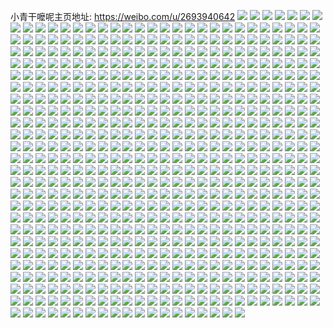 小青干嚒呢主页地址: https://weibo.com/u/2693940642 
![](https://wx4.sinaimg.cn/mw2000/a09245a2ly1h8woe9iiiyj20ty19e7kl.jpg) 
![](https://wx4.sinaimg.cn/mw2000/a09245a2ly1h8woe9tq9dj20s716q128.jpg) 
![](https://wx4.sinaimg.cn/mw2000/a09245a2ly1h8woeaf78gj20u019gk77.jpg) 
![](https://wx4.sinaimg.cn/mw2000/a09245a2ly1h8woeb2qx0j20u019gndu.jpg) 
![](https://wx4.sinaimg.cn/mw2000/a09245a2ly1h8woedvhk6j22c0340e83.jpg) 
![](https://wx4.sinaimg.cn/mw2000/a09245a2ly1h8woefwzulj20tx18vap3.jpg) 
![](https://wx4.sinaimg.cn/mw2000/a09245a2ly1h8woegs85bj20sp171ani.jpg) 
![](https://wx4.sinaimg.cn/mw2000/a09245a2ly1h8woehgdw3j20u019gapc.jpg) 
![](https://wx4.sinaimg.cn/mw2000/a09245a2ly1h8woe8rlfrj20tr18nnag.jpg) 
![](https://wx4.sinaimg.cn/mw2000/a09245a2ly1h8vl5i66rfj21rx2nw1kx.jpg) 
![](https://wx4.sinaimg.cn/mw2000/a09245a2ly1h8vl5vvdbkj21rx2nv1kx.jpg) 
![](https://wx4.sinaimg.cn/mw2000/a09245a2ly1h8vl5lmsfmj21rx2nv4qp.jpg) 
![](https://wx4.sinaimg.cn/mw2000/a09245a2ly1h8vl5mg9t5j21rx2nv4qp.jpg) 
![](https://wx4.sinaimg.cn/mw2000/a09245a2ly1h8vl5h8nwhj235s1rxu0x.jpg) 
![](https://wx4.sinaimg.cn/mw2000/a09245a2ly1h8vl5nce41j21rx2nx7wh.jpg) 
![](https://wx4.sinaimg.cn/mw2000/a09245a2ly1h8qzu3dt34j21sc2dsnpd.jpg) 
![](https://wx4.sinaimg.cn/mw2000/a09245a2ly1h8qzu4ai8sj21sc2dsqv5.jpg) 
![](https://wx4.sinaimg.cn/mw2000/a09245a2ly1h8qzu721nej21sc2dsqv6.jpg) 
![](https://wx4.sinaimg.cn/mw2000/a09245a2ly1h8qzu229l7j22c03401kz.jpg) 
![](https://wx4.sinaimg.cn/mw2000/a09245a2ly1h8k2vx5041j21o0280kjl.jpg) 
![](https://wx4.sinaimg.cn/mw2000/a09245a2ly1h8glwu3j96j21sc2dsx6p.jpg) 
![](https://wx4.sinaimg.cn/mw2000/a09245a2ly1h8glx2wwscj21sc2ds1kz.jpg) 
![](https://wx4.sinaimg.cn/mw2000/a09245a2ly1h8glwwmu2xj21sc2dsx6p.jpg) 
![](https://wx4.sinaimg.cn/mw2000/a09245a2ly1h8glwydkp2j21xt2wqu0y.jpg) 
![](https://wx4.sinaimg.cn/mw2000/a09245a2ly1h8glx47jfvj22c0340u0y.jpg) 
![](https://wx4.sinaimg.cn/mw2000/a09245a2ly1h8glxdpab3j22c0340e84.jpg) 
![](https://wx4.sinaimg.cn/mw2000/a09245a2ly1h8glxeyoobj22c0340npe.jpg) 
![](https://wx4.sinaimg.cn/mw2000/a09245a2ly1h8arikphaqj22c033zhdu.jpg) 
![](https://wx4.sinaimg.cn/mw2000/a09245a2ly1h809hr3u8nj21400u07bx.jpg) 
![](https://wx4.sinaimg.cn/mw2000/a09245a2ly1h7xjinuxe2j21er0sjx3u.jpg) 
![](https://wx4.sinaimg.cn/mw2000/a09245a2ly1h7vs9sv11sj21sc2dsu0x.jpg) 
![](https://wx4.sinaimg.cn/mw2000/a09245a2ly1h7vs9ttif6j21sc2dse81.jpg) 
![](https://wx4.sinaimg.cn/mw2000/a09245a2ly1h7vs9ugqofj21sc2dse81.jpg) 
![](https://wx4.sinaimg.cn/mw2000/a09245a2ly1h7vs9vecd6j21sc2dse81.jpg) 
![](https://wx4.sinaimg.cn/mw2000/a09245a2ly1h7vsa06vu9j21rz35sx6p.jpg) 
![](https://wx4.sinaimg.cn/mw2000/a09245a2ly1h7vs9rsk8lj219w29oe4p.jpg) 
![](https://wx4.sinaimg.cn/mw2000/a09245a2ly1h7pvaasfyqj20u01407av.jpg) 
![](https://wx4.sinaimg.cn/mw2000/a09245a2ly1h7pvac60erj20u0140tfl.jpg) 
![](https://wx4.sinaimg.cn/mw2000/a09245a2ly1h7pvabkoc1j20u0140ak7.jpg) 
![](https://wx4.sinaimg.cn/mw2000/a09245a2ly1h7pvagl18sj20u013zk3r.jpg) 
![](https://wx4.sinaimg.cn/mw2000/a09245a2ly1h7pvafzyckj20u0140gue.jpg) 
![](https://wx4.sinaimg.cn/mw2000/a09245a2ly1h7pvaf6aybj20u013zwvl.jpg) 
![](https://wx4.sinaimg.cn/mw2000/a09245a2ly1h7pvadp7zgj20u01407fb.jpg) 
![](https://wx4.sinaimg.cn/mw2000/a09245a2ly1h7pvaa7p4wj21hd0u044e.jpg) 
![](https://wx4.sinaimg.cn/mw2000/a09245a2ly1h6y8o35bovj21980u0aiq.jpg) 
![](https://wx4.sinaimg.cn/mw2000/a09245a2ly1h6y8o3ne9vj21980u0th3.jpg) 
![](https://wx4.sinaimg.cn/mw2000/a09245a2ly1h6y8o2sfp0j21980u0ace.jpg) 
![](https://wx4.sinaimg.cn/mw2000/a09245a2ly1h6x3i00wylj20tn1ha75s.jpg) 
![](https://wx4.sinaimg.cn/mw2000/a09245a2ly1h6x3i0yd4bj20u01hcady.jpg) 
![](https://wx4.sinaimg.cn/mw2000/a09245a2ly1h6x3hz2e34j20mz14vtdf.jpg) 
![](https://wx4.sinaimg.cn/mw2000/a09245a2ly1h6x3i2vndij20u0140dnr.jpg) 
![](https://wx4.sinaimg.cn/mw2000/a09245a2ly1h6x3i5z28nj20u0140qd8.jpg) 
![](https://wx4.sinaimg.cn/mw2000/a09245a2ly1h6x3mww2inj20u01hc43a.jpg) 
![](https://wx4.sinaimg.cn/mw2000/a09245a2ly1h6x3i6lr3oj21hc0u0myo.jpg) 
![](https://wx4.sinaimg.cn/mw2000/a09245a2ly1h6vz7ib01xj20u0140q9b.jpg) 
![](https://wx4.sinaimg.cn/mw2000/a09245a2ly1h6vz7hhbb2j20u0140tdj.jpg) 
![](https://wx4.sinaimg.cn/mw2000/a09245a2ly1h6vz5nkvpdj20u0144k2e.jpg) 
![](https://wx4.sinaimg.cn/mw2000/a09245a2ly1h6vz5nwha5j20u0140tig.jpg) 
![](https://wx4.sinaimg.cn/mw2000/a09245a2ly1h6sfxm10bsj20u01hcafz.jpg) 
![](https://wx4.sinaimg.cn/mw2000/a09245a2ly1h6sfxmwuufj20u01hc4dc.jpg) 
![](https://wx4.sinaimg.cn/mw2000/a09245a2ly1h6q759c9bij20u0190790.jpg) 
![](https://wx4.sinaimg.cn/mw2000/a09245a2ly1h6q759sn6ej20u0190qaj.jpg) 
![](https://wx4.sinaimg.cn/mw2000/a09245a2ly1h6q758md90j20u014cq6v.jpg) 
![](https://wx4.sinaimg.cn/mw2000/a09245a2ly1h6q758bectj20u014sq9m.jpg) 
![](https://wx4.sinaimg.cn/mw2000/a09245a2ly1h6nqwybvggj20u0140dmo.jpg) 
![](https://wx4.sinaimg.cn/mw2000/a09245a2ly1h6nqx063yuj20u0140dle.jpg) 
![](https://wx4.sinaimg.cn/mw2000/a09245a2ly1h6nqwxnol3j20u0140jv3.jpg) 
![](https://wx4.sinaimg.cn/mw2000/a09245a2ly1h6nqx1e1vtj20u0140gnc.jpg) 
![](https://wx4.sinaimg.cn/mw2000/a09245a2ly1h6l4e0i51lj20u01hcdov.jpg) 
![](https://wx4.sinaimg.cn/mw2000/a09245a2ly1h6l4e04248j20k00zk78l.jpg) 
![](https://wx4.sinaimg.cn/mw2000/a09245a2ly1h6l4e0vxjuj21400u0wif.jpg) 
![](https://wx4.sinaimg.cn/mw2000/a09245a2ly1h6l4e18tt2j20u0140dha.jpg) 
![](https://wx4.sinaimg.cn/mw2000/a09245a2ly1h6j9wxw3ktj20u01hcq4c.jpg) 
![](https://wx4.sinaimg.cn/mw2000/a09245a2ly1h6j9wyk597j20u01hcgma.jpg) 
![](https://wx4.sinaimg.cn/mw2000/a09245a2ly1h6j9wz9yvxj21hc0u04fs.jpg) 
![](https://wx4.sinaimg.cn/mw2000/a09245a2ly1h6j9wx3657j20u01hch1d.jpg) 
![](https://wx4.sinaimg.cn/mw2000/a09245a2ly1h646bycrc1j20o00n0gnu.jpg) 
![](https://wx4.sinaimg.cn/mw2000/a09245a2ly1h645uhhkq9j22c033z1l0.jpg) 
![](https://wx4.sinaimg.cn/mw2000/a09245a2ly1h645ujbq7cj22bi33yu0z.jpg) 
![](https://wx4.sinaimg.cn/mw2000/a09245a2ly1h645uklhejj21r0340npe.jpg) 
![](https://wx4.sinaimg.cn/mw2000/a09245a2ly1h645ul9g96j22cl1tehdt.jpg) 
![](https://wx4.sinaimg.cn/mw2000/a09245a2ly1h5mwv1nv2hj20u01hax11.jpg) 
![](https://wx4.sinaimg.cn/mw2000/a09245a2ly1h5mwv2yg8qj20u01hcare.jpg) 
![](https://wx4.sinaimg.cn/mw2000/a09245a2ly1h5mwv3fh4mj20rr1dd4ae.jpg) 
![](https://wx4.sinaimg.cn/mw2000/a09245a2ly1h5mwv4niu8j20u01hcdwt.jpg) 
![](https://wx4.sinaimg.cn/mw2000/a09245a2ly1h5mwv6n8tzj20ti1ggwx1.jpg) 
![](https://wx4.sinaimg.cn/mw2000/a09245a2ly1h5mwv97vmfj20u01hcarj.jpg) 
![](https://wx4.sinaimg.cn/mw2000/a09245a2ly1h5mwv0n2c6j20u01hcnc9.jpg) 
![](https://wx4.sinaimg.cn/mw2000/a09245a2ly1h5mwvalg5qj20u01hcqnc.jpg) 
![](https://wx4.sinaimg.cn/mw2000/a09245a2ly1h5mwvcbkb5j20u01hcape.jpg) 
![](https://wx4.sinaimg.cn/mw2000/a09245a2ly1h56k3wtw0pj20u00u0gpw.jpg) 
![](https://wx4.sinaimg.cn/mw2000/a09245a2ly1h56k57c3tjj20u0140gus.jpg) 
![](https://wx4.sinaimg.cn/mw2000/a09245a2ly1h56k3z4w6yj20u0140th4.jpg) 
![](https://wx4.sinaimg.cn/mw2000/a09245a2ly1h56k3usiblj20u014046a.jpg) 
![](https://wx4.sinaimg.cn/mw2000/a09245a2ly1h56k5jsnlxj20u0140do3.jpg) 
![](https://wx4.sinaimg.cn/mw2000/a09245a2ly1h56k3sfbk8j20u0140tfu.jpg) 
![](https://wx4.sinaimg.cn/mw2000/a09245a2ly1h56k40maswj20u0140n4o.jpg) 
![](https://wx4.sinaimg.cn/mw2000/a09245a2ly1h56k41h8z9j20u0140wmr.jpg) 
![](https://wx4.sinaimg.cn/mw2000/a09245a2ly1h56k42boqwj20u0140dng.jpg) 
![](https://wx4.sinaimg.cn/mw2000/a09245a2ly1h4yj39y89ej229q30yx6p.jpg) 
![](https://wx4.sinaimg.cn/mw2000/a09245a2ly1h4yj38fon3j22c0340npf.jpg) 
![](https://wx4.sinaimg.cn/mw2000/a09245a2ly1h4yj3b725xj22c03404qq.jpg) 
![](https://wx4.sinaimg.cn/mw2000/a09245a2ly1h4yj3ca1t8j22c0340qv5.jpg) 
![](https://wx4.sinaimg.cn/mw2000/a09245a2ly1h4yj3dgiuoj21r03404qq.jpg) 
![](https://wx4.sinaimg.cn/mw2000/a09245a2ly1h4yj3fhqrcj21r03404qr.jpg) 
![](https://wx4.sinaimg.cn/mw2000/a09245a2ly1h4rkbgzf35j20u019044w.jpg) 
![](https://wx4.sinaimg.cn/mw2000/a09245a2ly1h4rkbhhcaej20u0191n2x.jpg) 
![](https://wx4.sinaimg.cn/mw2000/a24dfec3ly1h4s90406vfj21o028bx6r.jpg) 
![](https://wx4.sinaimg.cn/mw2000/a24dfec3ly1h4oqhicqqjj21o0280x6p.jpg) 
![](https://wx4.sinaimg.cn/mw2000/a24dfec3ly1h4oqhphhpfj21o0280b2a.jpg) 
![](https://wx4.sinaimg.cn/mw2000/a24dfec3ly1h4oqhrkf0oj21o0280x6q.jpg) 
![](https://wx4.sinaimg.cn/mw2000/a24dfec3ly1h4oqhu8ewfj21o02804qu.jpg) 
![](https://wx4.sinaimg.cn/mw2000/a24dfec3ly1h5wh8bjt5dj21m725e0yh.jpg) 
![](https://wx4.sinaimg.cn/mw2000/a24dfec3ly1h5wh8kogurj21o0280qv7.jpg) 
![](https://wx4.sinaimg.cn/mw2000/a24dfec3ly1h4o40tyt2vj21l924jhdu.jpg) 
![](https://wx4.sinaimg.cn/mw2000/a24dfec3ly1h4o40xgvbjj21o0280u0y.jpg) 
![](https://wx4.sinaimg.cn/mw2000/a24dfec3ly1h4o410yb63j21o0280kjm.jpg) 
![](https://wx4.sinaimg.cn/mw2000/a24dfec3ly1h4k9zchi7lj21kh23b7wi.jpg) 
![](https://wx4.sinaimg.cn/mw2000/a24dfec3ly1h4k9zazf8aj21o0280npe.jpg) 
![](https://wx4.sinaimg.cn/mw2000/a24dfec3ly1h4k9zdu64sj21nz2844qq.jpg) 
![](https://wx4.sinaimg.cn/mw2000/a24dfec3ly1h4iv0zgxbbj21kt23uu0x.jpg) 
![](https://wx4.sinaimg.cn/mw2000/a24dfec3ly1h4iv0xchu5j21o0280kjm.jpg) 
![](https://wx4.sinaimg.cn/mw2000/a24dfec3ly1h4iv116v4lj21o0280qv6.jpg) 
![](https://wx4.sinaimg.cn/mw2000/a24dfec3ly1h4iv0v8grgj21mi1zl7wi.jpg) 
![](https://wx4.sinaimg.cn/mw2000/a24dfec3ly1h4iv0y7ugmj21o0280hdu.jpg) 
![](https://wx4.sinaimg.cn/mw2000/a24dfec3ly1h57wyia47wj21bq1un7wh.jpg) 
![](https://wx4.sinaimg.cn/mw2000/a24dfec3ly1h4c2hzd8s3j21n026rx6p.jpg) 
![](https://wx4.sinaimg.cn/mw2000/a24dfec3ly1h4c2hyges3j21o02807wi.jpg) 
![](https://wx4.sinaimg.cn/mw2000/a24dfec3ly1h4c2i15g6cj21o02804qr.jpg) 
![](https://wx4.sinaimg.cn/mw2000/a24dfec3gy1h3x5w2yk8oj21o0281qv5.jpg) 
![](https://wx4.sinaimg.cn/mw2000/a24dfec3gy1h3x5w0xhixj21nr27jb2a.jpg) 
![](https://wx4.sinaimg.cn/mw2000/a24dfec3gy1h3x5w5v806j21nz27we83.jpg) 
![](https://wx4.sinaimg.cn/mw2000/a24dfec3gy1h3x5w8j0xkj21nz27u7wi.jpg) 
![](https://wx4.sinaimg.cn/mw2000/a24dfec3gy1h3x5wexodaj21o027ze84.jpg) 
![](https://wx4.sinaimg.cn/mw2000/a24dfec3gy1h3x5whzawyj21nc26tb2a.jpg) 
![](https://wx4.sinaimg.cn/mw2000/a24dfec3gy1h3x5wkg9ucj21o0280b2a.jpg) 
![](https://wx4.sinaimg.cn/mw2000/a24dfec3gy1h3x5wo9bjgj21nk273x6p.jpg) 
![](https://wx4.sinaimg.cn/mw2000/a24dfec3gy1h3x5ws2gpzj22bz33j4qs.jpg) 
![](https://wx4.sinaimg.cn/mw2000/a24dfec3gy1h3vuiltijej21ny27cqv6.jpg) 
![](https://wx4.sinaimg.cn/mw2000/a24dfec3gy1h3vuio2zboj21np26ou0y.jpg) 
![](https://wx4.sinaimg.cn/mw2000/a24dfec3gy1h3vuijvlq8j21nn26k4qq.jpg) 
![](https://wx4.sinaimg.cn/mw2000/a24dfec3gy1h3sb7qgoddj21o0280npe.jpg) 
![](https://wx4.sinaimg.cn/mw2000/a24dfec3gy1h3sb8dffx3j21o0280kjm.jpg) 
![](https://wx4.sinaimg.cn/mw2000/a24dfec3gy1h3sb8bmboxj21o0280e82.jpg) 
![](https://wx4.sinaimg.cn/mw2000/a24dfec3gy1h3sb8f1bb1j21o0280e82.jpg) 
![](https://wx4.sinaimg.cn/mw2000/a24dfec3gy1h3sb8ho6ffj21o0280x6q.jpg) 
![](https://wx4.sinaimg.cn/mw2000/a24dfec3gy1h3sb79m9zkj21o0280e82.jpg) 
![](https://wx4.sinaimg.cn/mw2000/a24dfec3gy1h3sb8ivfraj21o0280b2b.jpg) 
![](https://wx4.sinaimg.cn/mw2000/a24dfec3gy1h3sb8ktdzsj21o0281qv6.jpg) 
![](https://wx4.sinaimg.cn/mw2000/a24dfec3gy1h3sb8mh3qvj215o335x6p.jpg) 
![](https://wx4.sinaimg.cn/mw2000/a24dfec3ly1h3qftcruq1j21o02804qq.jpg) 
![](https://wx4.sinaimg.cn/mw2000/a24dfec3ly1h3qfujil37j21o0280hdu.jpg) 
![](https://wx4.sinaimg.cn/mw2000/a24dfec3ly1h3q8yc496yj21di1uoquf.jpg) 
![](https://wx4.sinaimg.cn/mw2000/a24dfec3ly1h3pbey0ej8j21hr1zke81.jpg) 
![](https://wx4.sinaimg.cn/mw2000/a24dfec3ly1h3ouoheozuj21jy22k1kz.jpg) 
![](https://wx4.sinaimg.cn/mw2000/a24dfec3ly1h3ouojqh58j21o0280kjm.jpg) 
![](https://wx4.sinaimg.cn/mw2000/a24dfec3ly1h3ouoinjy3j21nz27zqv6.jpg) 
![](https://wx4.sinaimg.cn/mw2000/a24dfec3ly1h3d75ganbfj21o02807wi.jpg) 
![](https://wx4.sinaimg.cn/mw2000/a24dfec3ly1h3d75gxmsbj21mq26gx6p.jpg) 
![](https://wx4.sinaimg.cn/mw2000/a24dfec3ly1h3d75fj6jyj21o02807wi.jpg) 
![](https://wx4.sinaimg.cn/mw2000/a24dfec3ly1h3bjcpag5ij21o027l1kz.jpg) 
![](https://wx4.sinaimg.cn/mw2000/a24dfec3ly1h3bjcqam38j21nt27du0y.jpg) 
![](https://wx4.sinaimg.cn/mw2000/a24dfec3ly1h3bjcr544lj21ne26xx6p.jpg) 
![](https://wx4.sinaimg.cn/mw2000/a24dfec3ly1h3bjcs1efoj21nf26te82.jpg) 
![](https://wx4.sinaimg.cn/mw2000/a24dfec3ly1h3bjct2krmj21o0280kjn.jpg) 
![](https://wx4.sinaimg.cn/mw2000/a24dfec3ly1h3bjculhpdj22c0340qv7.jpg) 
![](https://wx4.sinaimg.cn/mw2000/a24dfec3ly1h381oylhukj21nz26v4qq.jpg) 
![](https://wx4.sinaimg.cn/mw2000/a24dfec3ly1h381p3f7e9j22y9340x6q.jpg) 
![](https://wx4.sinaimg.cn/mw2000/a24dfec3ly1h381ozi6eoj21nz27a1ky.jpg) 
![](https://wx4.sinaimg.cn/mw2000/a24dfec3ly1h381qu6osej21o027cu0x.jpg) 
![](https://wx4.sinaimg.cn/mw2000/a24dfec3ly1h381p5e0zuj21nz2731ky.jpg) 
![](https://wx4.sinaimg.cn/mw2000/a24dfec3ly1h381p0alpoj21nv273x6p.jpg) 
![](https://wx4.sinaimg.cn/mw2000/a24dfec3ly1h381ox1uu1j21nz26o7wi.jpg) 
![](https://wx4.sinaimg.cn/mw2000/a24dfec3ly1h381p28f4tj21nu27bkjn.jpg) 
![](https://wx4.sinaimg.cn/mw2000/a24dfec3ly1h381p4je3hj21nz275npf.jpg) 
![](https://wx4.sinaimg.cn/mw2000/a24dfec3ly1h2v55pqxmpj21nz27znpd.jpg) 
![](https://wx4.sinaimg.cn/mw2000/a24dfec3ly1h2v55p3ox5j21nz27zqv6.jpg) 
![](https://wx4.sinaimg.cn/mw2000/a24dfec3ly1h2v55r2wbuj21nz27z4qq.jpg) 
![](https://wx4.sinaimg.cn/mw2000/a24dfec3ly1h2slaqxidnj22c033y7wj.jpg) 
![](https://wx4.sinaimg.cn/mw2000/a24dfec3ly1h2slarymd1j21ny26z7wi.jpg) 
![](https://wx4.sinaimg.cn/mw2000/a24dfec3ly1h2slatqyiwj21nw26m4qq.jpg) 
![](https://wx4.sinaimg.cn/mw2000/a24dfec3ly1h2slaup5qzj21nx26kb2a.jpg) 
![](https://wx4.sinaimg.cn/mw2000/a24dfec3ly1h2slawtr4pj21nz26s1ky.jpg) 
![](https://wx4.sinaimg.cn/mw2000/a24dfec3ly1h54qco05m7j21nw26d7wi.jpg) 
![](https://wx4.sinaimg.cn/mw2000/a24dfec3ly1h2h9fir949j21o025bqv6.jpg) 
![](https://wx4.sinaimg.cn/mw2000/a24dfec3ly1h2h9fls2mrj22bz300x6r.jpg) 
![](https://wx4.sinaimg.cn/mw2000/a24dfec3ly1h2h9fki3i2j21nz25a4qq.jpg) 
![](https://wx4.sinaimg.cn/mw2000/a24dfec3ly1h2h9fnzukvj21nz25a1ky.jpg) 
![](https://wx4.sinaimg.cn/mw2000/a24dfec3ly1h2h9fjqfpuj21nz25e7wj.jpg) 
![](https://wx4.sinaimg.cn/mw2000/a24dfec3ly1h2h9fn2vdhj22bz304e83.jpg) 
![](https://wx4.sinaimg.cn/mw2000/a24dfec3ly1h2ctrcxf8gj21ny27su0y.jpg) 
![](https://wx4.sinaimg.cn/mw2000/a24dfec3ly1h2ctre4htmj21nz27q1ky.jpg) 
![](https://wx4.sinaimg.cn/mw2000/a24dfec3ly1h2ctrgnw5dj21bv1rtnpd.jpg) 
![](https://wx4.sinaimg.cn/mw2000/a24dfec3ly1h2ctrc1g56j21o0283b2a.jpg) 
![](https://wx4.sinaimg.cn/mw2000/a24dfec3ly1h2ctrf0g7xj21mc25t4qq.jpg) 
![](https://wx4.sinaimg.cn/mw2000/a24dfec3ly1h2ctrfwjemj21o0280qv6.jpg) 
![](https://wx4.sinaimg.cn/mw2000/a24dfec3ly1h26vt06evvj21nz27zqv6.jpg) 
![](https://wx4.sinaimg.cn/mw2000/a24dfec3ly1h26vt12j6gj21o02804qq.jpg) 
![](https://wx4.sinaimg.cn/mw2000/a24dfec3ly1h26vsz1tt6j21o0280e81.jpg) 
![](https://wx4.sinaimg.cn/mw2000/a24dfec3ly1h26vt1uj0aj21o02801ky.jpg) 
![](https://wx4.sinaimg.cn/mw2000/a24dfec3ly1h225mbk65tj21o027ex6p.jpg) 
![](https://wx4.sinaimg.cn/mw2000/a24dfec3ly1h225mdpua0j21nw27gqv5.jpg) 
![](https://wx4.sinaimg.cn/mw2000/a24dfec3ly1h225mao7vnj21o027n7wi.jpg) 
![](https://wx4.sinaimg.cn/mw2000/a24dfec3ly1h225mciefoj21ns2731ky.jpg) 
![](https://wx4.sinaimg.cn/mw2000/a24dfec3ly1h213hn7w67j21o0280e82.jpg) 
![](https://wx4.sinaimg.cn/mw2000/a24dfec3ly1h213houv43j21o02807wi.jpg) 
![](https://wx4.sinaimg.cn/mw2000/a24dfec3ly1h213pyjnsuj21o02801kz.jpg) 
![](https://wx4.sinaimg.cn/mw2000/a24dfec3ly1h213hp3eolj20zo0vutgg.jpg) 
![](https://wx4.sinaimg.cn/mw2000/a24dfec3ly1h1qlk7o92bj21nn2721ky.jpg) 
![](https://wx4.sinaimg.cn/mw2000/a24dfec3ly1h1qlk6flmlj21nz27qkjn.jpg) 
![](https://wx4.sinaimg.cn/mw2000/a24dfec3ly1h1qlk91y7kj21o027nu0z.jpg) 
![](https://wx4.sinaimg.cn/mw2000/a24dfec3ly1h1pe4b37ncj21nz282u0x.jpg) 
![](https://wx4.sinaimg.cn/mw2000/a24dfec3ly1h1pe47jxgqj21o028b4qq.jpg) 
![](https://wx4.sinaimg.cn/mw2000/a24dfec3ly1h1kqfs9oh8j21o0281e82.jpg) 
![](https://wx4.sinaimg.cn/mw2000/a24dfec3ly1h1kqfnxqcoj21no27l4qq.jpg) 
![](https://wx4.sinaimg.cn/mw2000/a24dfec3ly1h1kqfos818j21o0282npe.jpg) 
![](https://wx4.sinaimg.cn/mw2000/a24dfec3ly1h1kqfqejn6j21o0280qv6.jpg) 
![](https://wx4.sinaimg.cn/mw2000/a24dfec3ly1h1kqfpnfegj21o02871ky.jpg) 
![](https://wx4.sinaimg.cn/mw2000/a24dfec3ly1h1kqfrd3cdj21o0280hdv.jpg) 
![](https://wx4.sinaimg.cn/mw2000/a24dfec3ly1h1ihwf9fuhj21o0280u0y.jpg) 
![](https://wx4.sinaimg.cn/mw2000/a24dfec3ly1h1ihwhrsc1j21o02801ky.jpg) 
![](https://wx4.sinaimg.cn/mw2000/a24dfec3ly1h1ihwiuzs6j21o0280qv6.jpg) 
![](https://wx4.sinaimg.cn/mw2000/a24dfec3ly1h1ihwjyn7pj21o027ne82.jpg) 
![](https://wx4.sinaimg.cn/mw2000/a24dfec3ly1h1ihwghqdyj21o0280u0y.jpg) 
![](https://wx4.sinaimg.cn/mw2000/a24dfec3ly1h1ihwdq4qqj21nz282hdv.jpg) 
![](https://wx4.sinaimg.cn/mw2000/a24dfec3ly1h1ihwm96lqj21o02801kz.jpg) 
![](https://wx4.sinaimg.cn/mw2000/a24dfec3ly1h1ihwqsgt7j21nz281qv6.jpg) 
![](https://wx4.sinaimg.cn/mw2000/a24dfec3ly1h1ihwnmlyaj21o0280hdv.jpg) 
![](https://wx4.sinaimg.cn/mw2000/a24dfec3ly1h1ihwsdxplj21o0280e84.jpg) 
![](https://wx4.sinaimg.cn/mw2000/a24dfec3ly1h1ihwpoyvmj21o0280qv7.jpg) 
![](https://wx4.sinaimg.cn/mw2000/a24dfec3ly1h1ihwty26sj21o02807wj.jpg) 
![](https://wx4.sinaimg.cn/mw2000/a24dfec3ly1h1gb07tnypj21o0280e82.jpg) 
![](https://wx4.sinaimg.cn/mw2000/a24dfec3ly1h1gb0aike4j21o0280e81.jpg) 
![](https://wx4.sinaimg.cn/mw2000/a24dfec3ly1h1gb0bs162j21o0280b2a.jpg) 
![](https://wx4.sinaimg.cn/mw2000/a24dfec3ly1h1gb091bi1j21o0277qv5.jpg) 
![](https://wx4.sinaimg.cn/mw2000/a24dfec3ly1h1gb09wm8jj21o0280x6p.jpg) 
![](https://wx4.sinaimg.cn/mw2000/a24dfec3ly1h1gb08f7d7j21o0280kjl.jpg) 
![](https://wx4.sinaimg.cn/mw2000/a24dfec3ly1h177i0zgqpj2198272b29.jpg) 
![](https://wx4.sinaimg.cn/mw2000/a24dfec3ly1h177i0adcqj21o0280kjm.jpg) 
![](https://wx4.sinaimg.cn/mw2000/a24dfec3ly1h177i2lty0j21o0280x6p.jpg) 
![](https://wx4.sinaimg.cn/mw2000/a24dfec3ly1h177i3vxv6j21o0280npf.jpg) 
![](https://wx4.sinaimg.cn/mw2000/a24dfec3ly1h177i1ktuqj21o0280x6p.jpg) 
![](https://wx4.sinaimg.cn/mw2000/a24dfec3ly1h177i4e7z3j20zo0yzjz8.jpg) 
![](https://wx4.sinaimg.cn/mw2000/a24dfec3ly1h0poeoxnjdj22c033y7wi.jpg) 
![](https://wx4.sinaimg.cn/mw2000/a24dfec3ly1h0poeo20d6j22c0340qv8.jpg) 
![](https://wx4.sinaimg.cn/mw2000/a24dfec3ly1h0poer1t98j21o0280u0y.jpg) 
![](https://wx4.sinaimg.cn/mw2000/a24dfec3ly1h0poesl08mj21o02801kz.jpg) 
![](https://wx4.sinaimg.cn/mw2000/a24dfec3ly1h0kxmg6avjj21o0280b2a.jpg) 
![](https://wx4.sinaimg.cn/mw2000/a24dfec3ly1h0kxmhjlccj21o0281hdv.jpg) 
![](https://wx4.sinaimg.cn/mw2000/a24dfec3ly1h0kxmj4u66j21o028jhdv.jpg) 
![](https://wx4.sinaimg.cn/mw2000/a24dfec3ly1h0kxmfbs4ej215o35me81.jpg) 
![](https://wx4.sinaimg.cn/mw2000/a24dfec3ly1h0jywgpkr7j21o02804qq.jpg) 
![](https://wx4.sinaimg.cn/mw2000/a24dfec3ly1h0jywil2qdj21nz27xx6p.jpg) 
![](https://wx4.sinaimg.cn/mw2000/a24dfec3ly1h0jywhmclqj21nz27zb2a.jpg) 
![](https://wx4.sinaimg.cn/mw2000/a24dfec3ly1h0jywfu9odj20rq0sgjxk.jpg) 
![](https://wx4.sinaimg.cn/mw2000/a24dfec3ly1h0dwsu2cy4j21nz27z1ky.jpg) 
![](https://wx4.sinaimg.cn/mw2000/a24dfec3ly1h0dwsur3ysj21o0280u0x.jpg) 
![](https://wx4.sinaimg.cn/mw2000/a24dfec3ly1h0dwsr77fij21o02807wi.jpg) 
![](https://wx4.sinaimg.cn/mw2000/a24dfec3ly1h0dwsrzas2j21ka22wb2a.jpg) 
![](https://wx4.sinaimg.cn/mw2000/a24dfec3ly1h0dwssu6npj21o02807wi.jpg) 
![](https://wx4.sinaimg.cn/mw2000/a24dfec3ly1h16qf700njj21nz26uu0y.jpg) 
![](https://wx4.sinaimg.cn/mw2000/a24dfec3ly1h0cmrlomltj21nz27zb2a.jpg) 
![](https://wx4.sinaimg.cn/mw2000/a24dfec3ly1h0cmrmie6gj21o02807wi.jpg) 
![](https://wx4.sinaimg.cn/mw2000/a24dfec3ly1h0cmrkm794j21o0280hdu.jpg) 
![](https://wx4.sinaimg.cn/mw2000/a24dfec3ly1h0cmrnii9rj21o0280e82.jpg) 
![](https://wx4.sinaimg.cn/mw2000/a24dfec3ly1h0cmrohe8nj21o0280e82.jpg) 
![](https://wx4.sinaimg.cn/mw2000/a24dfec3ly1h0cmrpm2r0j21o0280e83.jpg) 
![](https://wx4.sinaimg.cn/mw2000/a24dfec3ly1h09mip37foj21o02807wh.jpg) 
![](https://wx4.sinaimg.cn/mw2000/a24dfec3ly1h09miq9t05j22bz340hdu.jpg) 
![](https://wx4.sinaimg.cn/mw2000/a24dfec3ly1h09misfk6jj22c03407wm.jpg) 
![](https://wx4.sinaimg.cn/mw2000/a24dfec3ly1h060y5tstxj21o028v4qs.jpg) 
![](https://wx4.sinaimg.cn/mw2000/a24dfec3ly1h060y4modtj21o028je84.jpg) 
![](https://wx4.sinaimg.cn/mw2000/a24dfec3ly1h060y6nrn3j21nz28pe82.jpg) 
![](https://wx4.sinaimg.cn/mw2000/a24dfec3ly1h060y7nwrnj21o028jx6p.jpg) 
![](https://wx4.sinaimg.cn/mw2000/a24dfec3ly1h03zdix315j21o02807wi.jpg) 
![](https://wx4.sinaimg.cn/mw2000/a24dfec3ly1h03zdhitzej21o0280npd.jpg) 
![](https://wx4.sinaimg.cn/mw2000/a24dfec3ly1gzuodntwr4j22c0340x6q.jpg) 
![](https://wx4.sinaimg.cn/mw2000/a24dfec3ly1gzuodq8qs0j21o02801ky.jpg) 
![](https://wx4.sinaimg.cn/mw2000/a24dfec3ly1gzuodrsxkej22c0340b2c.jpg) 
![](https://wx4.sinaimg.cn/mw2000/a24dfec3ly1gzso3iu34oj21nz27d4qr.jpg) 
![](https://wx4.sinaimg.cn/mw2000/a24dfec3ly1gzso3jli4tj21o027w1ky.jpg) 
![](https://wx4.sinaimg.cn/mw2000/a24dfec3ly1gzr86bex64j21nz27zx6p.jpg) 
![](https://wx4.sinaimg.cn/mw2000/a24dfec3ly1gzr86alk5nj21o0280e82.jpg) 
![](https://wx4.sinaimg.cn/mw2000/a24dfec3ly1gzr86fksfpj21o0280x6q.jpg) 
![](https://wx4.sinaimg.cn/mw2000/a24dfec3ly1gzr86g8eaaj21o02804qq.jpg) 
![](https://wx4.sinaimg.cn/mw2000/a24dfec3ly1gzr86ebnw7j22c0340qv7.jpg) 
![](https://wx4.sinaimg.cn/mw2000/a24dfec3ly1gzr86bz3vpj21o0280u0x.jpg) 
![](https://wx4.sinaimg.cn/mw2000/a24dfec3ly1gzr86d3esgj21o0280b2b.jpg) 
![](https://wx4.sinaimg.cn/mw2000/a24dfec3ly1gzr86gxrcqj21o0280e82.jpg) 
![](https://wx4.sinaimg.cn/mw2000/a24dfec3ly1gzr869v8knj21o0280kjm.jpg) 
![](https://wx4.sinaimg.cn/mw2000/a24dfec3ly1gzr86igmx6j21o0280b2a.jpg) 
![](https://wx4.sinaimg.cn/mw2000/a24dfec3ly1gzmls50hijj21o02807wi.jpg) 
![](https://wx4.sinaimg.cn/mw2000/a24dfec3ly1gzmls65ukrj22c03404qr.jpg) 
![](https://wx4.sinaimg.cn/mw2000/a24dfec3ly1gzmls44effj21o0280b2a.jpg) 
![](https://wx4.sinaimg.cn/mw2000/a24dfec3ly1gzmls8zjdij21o02807wi.jpg) 
![](https://wx4.sinaimg.cn/mw2000/a24dfec3ly1gzmlsbe4g0j21o021skjl.jpg) 
![](https://wx4.sinaimg.cn/mw2000/a24dfec3ly1gzmlsafnqij21o027ze82.jpg) 
![](https://wx4.sinaimg.cn/mw2000/a24dfec3ly1gzmlsckc5cj21o0280x6r.jpg) 
![](https://wx4.sinaimg.cn/mw2000/a24dfec3ly1gzmlsemy91j21o02801ky.jpg) 
![](https://wx4.sinaimg.cn/mw2000/a24dfec3ly1gzmls81sk3j21o027hkjo.jpg) 
![](https://wx4.sinaimg.cn/mw2000/a24dfec3ly1gz9jgtgakuj21o0280u0y.jpg) 
![](https://wx4.sinaimg.cn/mw2000/a24dfec3ly1gz9jgxlihij21mo26ku0x.jpg) 
![](https://wx4.sinaimg.cn/mw2000/a24dfec3ly1gz9jgudpykj21o0280npe.jpg) 
![](https://wx4.sinaimg.cn/mw2000/a24dfec3ly1gz9jgw3ofuj21o0280npe.jpg) 
![](https://wx4.sinaimg.cn/mw2000/a24dfec3ly1gz9jgv2dvij21o027gnpd.jpg) 
![](https://wx4.sinaimg.cn/mw2000/a24dfec3ly1gz9jgwyjzaj21o0280kjm.jpg) 
![](https://wx4.sinaimg.cn/mw2000/a24dfec3ly1gz8mjxkux4j21nx26j7wi.jpg) 
![](https://wx4.sinaimg.cn/mw2000/a24dfec3ly1gz8mk2qd6uj21nz26s7wi.jpg) 
![](https://wx4.sinaimg.cn/mw2000/a24dfec3ly1gz5t7g3ir0j21nx27rb2a.jpg) 
![](https://wx4.sinaimg.cn/mw2000/a24dfec3ly1gz41p0b2zgj21o0287e82.jpg) 
![](https://wx4.sinaimg.cn/mw2000/a24dfec3ly1gz41ozhgnij21o0280x6q.jpg) 
![](https://wx4.sinaimg.cn/mw2000/a24dfec3ly1gz2wlm41fkj21o027zb2a.jpg) 
![](https://wx4.sinaimg.cn/mw2000/a24dfec3ly1gz2wlp6og2j21o027p4qq.jpg) 
![](https://wx4.sinaimg.cn/mw2000/a24dfec3ly1gz2wlnwbfhj21nt27bnpd.jpg) 
![](https://wx4.sinaimg.cn/mw2000/a24dfec3ly1gz2wlmw59fj22852lc7wh.jpg) 
![](https://wx4.sinaimg.cn/mw2000/a24dfec3ly1gyx3lfu30oj21o0280e82.jpg) 
![](https://wx4.sinaimg.cn/mw2000/a24dfec3ly1gyx3liepcuj21nz26qnpd.jpg) 
![](https://wx4.sinaimg.cn/mw2000/a24dfec3ly1gyx3lhvgoqj21o0280e82.jpg) 
![](https://wx4.sinaimg.cn/mw2000/a24dfec3ly1gyx3lj9llej234033yhdv.jpg) 
![](https://wx4.sinaimg.cn/mw2000/a24dfec3ly1gyx3lgjlzej21o0280kjm.jpg) 
![](https://wx4.sinaimg.cn/mw2000/a24dfec3ly1gyx3lf7pqcj21o02801ky.jpg) 
![](https://wx4.sinaimg.cn/mw2000/a24dfec3ly1gyx3lh8vk7j21nz27zx6p.jpg) 
![](https://wx4.sinaimg.cn/mw2000/a24dfec3ly1gyx3lk73csj21o0280qv7.jpg) 
![](https://wx4.sinaimg.cn/mw2000/a24dfec3ly1gyx3lkucnoj21o0280qv6.jpg) 
![](https://wx4.sinaimg.cn/mw2000/a24dfec3ly1gyrtndhcywj21o027n7wi.jpg) 
![](https://wx4.sinaimg.cn/mw2000/a24dfec3ly1gyr9rhi901j21ny277b29.jpg) 
![](https://wx4.sinaimg.cn/mw2000/a24dfec3ly1gyos5oczr4j22c0340npg.jpg) 
![](https://wx4.sinaimg.cn/mw2000/a24dfec3ly1gyos5m0d6oj22c0340qv8.jpg) 
![](https://wx4.sinaimg.cn/mw2000/a24dfec3ly1gymndvmwg7j21o0280b2a.jpg) 
![](https://wx4.sinaimg.cn/mw2000/a24dfec3ly1gymndutg8wj21o028b4qq.jpg) 
![](https://wx4.sinaimg.cn/mw2000/a24dfec3ly1gymndx1inxj21o0280hdu.jpg) 
![](https://wx4.sinaimg.cn/mw2000/a24dfec3ly1gy7j17zxauj21o0280b2a.jpg) 
![](https://wx4.sinaimg.cn/mw2000/a24dfec3ly1gy7j175gxxj21nz27zhdu.jpg) 
![](https://wx4.sinaimg.cn/mw2000/a24dfec3ly1gy7j18oz7kj21nz27z7wi.jpg) 
![](https://wx4.sinaimg.cn/mw2000/a24dfec3ly1gy6fs67nz3j21o027rb2a.jpg) 
![](https://wx4.sinaimg.cn/mw2000/a24dfec3ly1gy6fs6v3x6j21o0280u0x.jpg) 
![](https://wx4.sinaimg.cn/mw2000/a24dfec3ly1gy6fs7r5nhj21o0280hdu.jpg) 
![](https://wx4.sinaimg.cn/mw2000/a24dfec3ly1gy6fs8lwl0j21o0280e82.jpg) 
![](https://wx4.sinaimg.cn/mw2000/a24dfec3ly1gy34kqps72j21o027pnpe.jpg) 
![](https://wx4.sinaimg.cn/mw2000/a24dfec3ly1gy34krhmonj21o0280e82.jpg) 
![](https://wx4.sinaimg.cn/mw2000/a24dfec3ly1gy34kserl6j21o0280x6q.jpg) 
![](https://wx4.sinaimg.cn/mw2000/a24dfec3ly1gy34kvdd7pj21o027n1ky.jpg) 
![](https://wx4.sinaimg.cn/mw2000/a24dfec3ly1gy34ktdwerj21o027pqv6.jpg) 
![](https://wx4.sinaimg.cn/mw2000/a24dfec3ly1gy34kwhx1uj21nz27q1kz.jpg) 
![](https://wx4.sinaimg.cn/mw2000/a24dfec3ly1gxxbwue4y0j21o0280qv6.jpg) 
![](https://wx4.sinaimg.cn/mw2000/a24dfec3ly1gxxbwvdz49j21o0280kjm.jpg) 
![](https://wx4.sinaimg.cn/mw2000/a24dfec3ly1gxxbwwjbizj21nz26tkjm.jpg) 
![](https://wx4.sinaimg.cn/mw2000/a24dfec3ly1gxxbwxf0rvj21o0280hdu.jpg) 
![](https://wx4.sinaimg.cn/mw2000/a24dfec3ly1gxq9lb0rwmj21o0280u0x.jpg) 
![](https://wx4.sinaimg.cn/mw2000/a24dfec3ly1gxq9lah434j21o02807wi.jpg) 
![](https://wx4.sinaimg.cn/mw2000/a24dfec3ly1gxq9lbjnm1j21o02804qq.jpg) 
![](https://wx4.sinaimg.cn/mw2000/a24dfec3ly1gxq9lc2ubhj21o0280kjl.jpg) 
![](https://wx4.sinaimg.cn/mw2000/a24dfec3ly1gxq9ldt9llj21o0280kjm.jpg) 
![](https://wx4.sinaimg.cn/mw2000/a24dfec3ly1gxh51798vyj21nz27lqv5.jpg) 
![](https://wx4.sinaimg.cn/mw2000/a24dfec3ly1gxh5180a81j21o0280u0y.jpg) 
![](https://wx4.sinaimg.cn/mw2000/a24dfec3ly1gxh514zy2aj21nz27zx6q.jpg) 
![](https://wx4.sinaimg.cn/mw2000/a24dfec3ly1gxh5160i95j21mn267qv5.jpg) 
![](https://wx4.sinaimg.cn/mw2000/a24dfec3ly1gx23wyaqcwj21nx27qe82.jpg) 
![](https://wx4.sinaimg.cn/mw2000/a24dfec3ly1gx23wz9ecqj21o0285b2a.jpg) 
![](https://wx4.sinaimg.cn/mw2000/a24dfec3ly1gx23wxbytdj21o02807wi.jpg) 
![](https://wx4.sinaimg.cn/mw2000/a24dfec3ly1gwznbxb3ypj20u0140k60.jpg) 
![](https://wx4.sinaimg.cn/mw2000/a24dfec3ly1gwznbxvz0xj20u0140h86.jpg) 
![](https://wx4.sinaimg.cn/mw2000/a24dfec3ly1gwzna0cmdoj20u0140wu8.jpg) 
![](https://wx4.sinaimg.cn/mw2000/a24dfec3ly1gwu12bmn42j21n426kkjl.jpg) 
![](https://wx4.sinaimg.cn/mw2000/a24dfec3ly1gwu12dukduj21nz282qv5.jpg) 
![](https://wx4.sinaimg.cn/mw2000/a24dfec3ly1gwu12cge5uj21o02807wi.jpg) 
![](https://wx4.sinaimg.cn/mw2000/a24dfec3ly1gwu12d0oggj21ip20yb29.jpg) 
![](https://wx4.sinaimg.cn/mw2000/a24dfec3ly1gwsrxkad5cj21nz27lu0y.jpg) 
![](https://wx4.sinaimg.cn/mw2000/a24dfec3ly1gwsrxkup6ej20zo1bh4qp.jpg) 
![](https://wx4.sinaimg.cn/mw2000/a24dfec3ly1gwsrxld8rcj20zo1bm4qp.jpg) 
![](https://wx4.sinaimg.cn/mw2000/a24dfec3ly1gwo8rp0y4qj21o0280qv5.jpg) 
![](https://wx4.sinaimg.cn/mw2000/a24dfec3ly1gwo8rlp33dj20zo1bke05.jpg) 
![](https://wx4.sinaimg.cn/mw2000/a24dfec3ly1gwo8rmwzd0j21o0280u0x.jpg) 
![](https://wx4.sinaimg.cn/mw2000/a24dfec3ly1gwo8rm8rnhj21o0280qv5.jpg) 
![](https://wx4.sinaimg.cn/mw2000/a24dfec3ly1gwo8rnys3zj21o0286u0y.jpg) 
![](https://wx4.sinaimg.cn/mw2000/a24dfec3ly1gw4km0kfu0j21nt2791kz.jpg) 
![](https://wx4.sinaimg.cn/mw2000/a24dfec3ly1gw4km1m413j21o027ikjm.jpg) 
![](https://wx4.sinaimg.cn/mw2000/a24dfec3ly1gw4km35093j21nz27lnpe.jpg) 
![](https://wx4.sinaimg.cn/mw2000/a24dfec3ly1gvzxkskdyaj21nz27n4qq.jpg) 
![](https://wx4.sinaimg.cn/mw2000/a24dfec3ly1gvzxkrkxumj21nz27zb2b.jpg) 
![](https://wx4.sinaimg.cn/mw2000/a24dfec3ly1gvzxkuj9vij21f11vqu0x.jpg) 
![](https://wx4.sinaimg.cn/mw2000/a24dfec3ly1gvx8v32lphj21o0280kjm.jpg) 
![](https://wx4.sinaimg.cn/mw2000/a24dfec3ly1gvx8v3uf2cj21o0280b2a.jpg) 
![](https://wx4.sinaimg.cn/mw2000/a24dfec3ly1gvx8v4vn4kj21o0280npe.jpg) 
![](https://wx4.sinaimg.cn/mw2000/a24dfec3ly1gvu5a3p7izj21o0280npe.jpg) 
![](https://wx4.sinaimg.cn/mw2000/a24dfec3ly1gvu5a7fkgtj21np27gx6p.jpg) 
![](https://wx4.sinaimg.cn/mw2000/a24dfec3ly1gvu5a6a9p6j21o0280npe.jpg) 
![](https://wx4.sinaimg.cn/mw2000/a24dfec3ly1gvu5a6vedfj21o0280u0x.jpg) 
![](https://wx4.sinaimg.cn/mw2000/a24dfec3ly1gvu5a4jxouj21o027nb2a.jpg) 
![](https://wx4.sinaimg.cn/mw2000/a24dfec3ly1gvu5a5g1e2j22bw33zhdv.jpg) 
![](https://wx4.sinaimg.cn/mw2000/002Yhw1dly1gvodzn68svj60zo256dl802.jpg) 
![](https://wx4.sinaimg.cn/mw2000/002Yhw1dly1gvg4hy2lg2j61o0280qv502.jpg) 
![](https://wx4.sinaimg.cn/mw2000/002Yhw1dly1gvdnvea16lj61jc1z8x6p02.jpg) 
![](https://wx4.sinaimg.cn/mw2000/002Yhw1dly1gvdnvewxlfj61mr23su0x02.jpg) 
![](https://wx4.sinaimg.cn/mw2000/002Yhw1dly1gv8155j8euj61nt2437wh02.jpg) 
![](https://wx4.sinaimg.cn/mw2000/002Yhw1dly1gv6sx6xa1cj61o0280qv502.jpg) 
![](https://wx4.sinaimg.cn/mw2000/002Yhw1dly1gv6sx6e060j61o027bu0x02.jpg) 
![](https://wx4.sinaimg.cn/mw2000/002Yhw1dly1gv6sx5jxv4j61o0280hdu02.jpg) 
![](https://wx4.sinaimg.cn/mw2000/002Yhw1dly1gv6sx7n5whj61nz286b2a02.jpg) 
![](https://wx4.sinaimg.cn/mw2000/002Yhw1dly1gv222jv25rj61o0280x6p02.jpg) 
![](https://wx4.sinaimg.cn/mw2000/002Yhw1dly1gv222l3g6cj61o0280qv602.jpg) 
![](https://wx4.sinaimg.cn/mw2000/002Yhw1dly1gv222inx95j61nx26w1ky02.jpg) 
![](https://wx4.sinaimg.cn/mw2000/002Yhw1dly1gv222lwypej61o02801ky02.jpg) 
![](https://wx4.sinaimg.cn/mw2000/002Yhw1dly1gv222mr5h1j61o0280e8202.jpg) 
![](https://wx4.sinaimg.cn/mw2000/002Yhw1dly1gv222npwx5j61o02804qr02.jpg) 
![](https://wx4.sinaimg.cn/mw2000/002Yhw1dly1gv222opwsdj61o0280e8202.jpg) 
![](https://wx4.sinaimg.cn/mw2000/002Yhw1dly1gv222pphskj61ny27b7wi02.jpg) 
![](https://wx4.sinaimg.cn/mw2000/002Yhw1dly1gv222r37x8j61o0280e8302.jpg) 
![](https://wx4.sinaimg.cn/mw2000/002Yhw1dly1guywe0ip11j61o0280b2a02.jpg) 
![](https://wx4.sinaimg.cn/mw2000/002Yhw1dly1guywe1azeej61o0280kjm02.jpg) 
![](https://wx4.sinaimg.cn/mw2000/002Yhw1dly1gusvkl2238j61o0280b2a02.jpg) 
![](https://wx4.sinaimg.cn/mw2000/002Yhw1dly1gus3apd5xlj61o027z1kz02.jpg) 
![](https://wx4.sinaimg.cn/mw2000/002Yhw1dly1gus3aoc7m2j61nz27rx6p02.jpg) 
![](https://wx4.sinaimg.cn/mw2000/002Yhw1dly1gus3arak6zj61o027we8202.jpg) 
![](https://wx4.sinaimg.cn/mw2000/002Yhw1dly1gus3aqd3gcj61o027ne8202.jpg) 
![](https://wx4.sinaimg.cn/mw2000/002Yhw1dly1guomcihkzoj61o0280qv602.jpg) 
![](https://wx4.sinaimg.cn/mw2000/002Yhw1dly1guomce4g0uj61mt26e1ky02.jpg) 
![](https://wx4.sinaimg.cn/mw2000/002Yhw1dly1guomcgge4ej62c0340hdt02.jpg) 
![](https://wx4.sinaimg.cn/mw2000/002Yhw1dly1guomcj41bxj60yi0y20zw02.jpg) 
![](https://wx4.sinaimg.cn/mw2000/002Yhw1dly1guiek23rehj61o0280npd02.jpg) 
![](https://wx4.sinaimg.cn/mw2000/002Yhw1dly1guf9bkqo1cj61o028je8202.jpg) 
![](https://wx4.sinaimg.cn/mw2000/002Yhw1dly1guf9civv74j61o02807wi02.jpg) 
![](https://wx4.sinaimg.cn/mw2000/002Yhw1dly1guf9cbn86vj61o029vhdu02.jpg) 
![](https://wx4.sinaimg.cn/mw2000/002Yhw1dly1guf9c39tp7j61o028b1ky02.jpg) 
![](https://wx4.sinaimg.cn/mw2000/002Yhw1dly1guf9bupbvjj629m340kjn02.jpg) 
![](https://wx4.sinaimg.cn/mw2000/002Yhw1dly1guf9caljvmj615o334x6p02.jpg) 
![](https://wx4.sinaimg.cn/mw2000/002Yhw1dly1gubshliu7ij61o0274npe02.jpg) 
![](https://wx4.sinaimg.cn/mw2000/002Yhw1dly1gubshr836xj61nw26zqv502.jpg) 
![](https://wx4.sinaimg.cn/mw2000/002Yhw1dly1gubshemqt9j61ny274kjm02.jpg) 
![](https://wx4.sinaimg.cn/mw2000/002Yhw1dly1gubshhag0pj61o026ue8302.jpg) 
![](https://wx4.sinaimg.cn/mw2000/002Yhw1dly1gubsh7134oj61nf26bx6q02.jpg) 
![](https://wx4.sinaimg.cn/mw2000/002Yhw1dly1gubshir510j61o0277kjl02.jpg) 
![](https://wx4.sinaimg.cn/mw2000/002Yhw1dly1gubsh4fc1jj61o027b7wi02.jpg) 
![](https://wx4.sinaimg.cn/mw2000/002Yhw1dly1gubshnj78sj61nu27ahdu02.jpg) 
![](https://wx4.sinaimg.cn/mw2000/002Yhw1dly1gubshpth25j61o0275u0y02.jpg) 
![](https://wx4.sinaimg.cn/mw2000/a24dfec3ly1gu7ss5h764j22c033yx6r.jpg) 
![](https://wx4.sinaimg.cn/mw2000/a24dfec3ly1gu7ss39p2xj21o0280x6p.jpg) 
![](https://wx4.sinaimg.cn/mw2000/a24dfec3ly1gu2hb6d6hij21ny27ukjm.jpg) 
![](https://wx4.sinaimg.cn/mw2000/a24dfec3ly1gu2hb8ekqoj21nz27ou0y.jpg) 
![](https://wx4.sinaimg.cn/mw2000/a24dfec3ly1gu2hb74va0j21nx283u0y.jpg) 
![](https://wx4.sinaimg.cn/mw2000/a24dfec3ly1gu2hb5kursj21o028f7wi.jpg) 
![](https://wx4.sinaimg.cn/mw2000/a24dfec3ly1gu1tc1vpepj21o027vkjm.jpg) 
![](https://wx4.sinaimg.cn/mw2000/a24dfec3ly1gu1tc0uwjvj21o0280hdv.jpg) 
![](https://wx4.sinaimg.cn/mw2000/a24dfec3ly1gu1tc4cvvyj21o02834qq.jpg) 
![](https://wx4.sinaimg.cn/mw2000/a24dfec3ly1gu1tby56unj21o02801ky.jpg) 
![](https://wx4.sinaimg.cn/mw2000/a24dfec3ly1gttdhd98ckj21ny27wqv5.jpg) 
![](https://wx4.sinaimg.cn/mw2000/a24dfec3ly1gttdhe6yyvj21o027vhdu.jpg) 
![](https://wx4.sinaimg.cn/mw2000/a24dfec3ly1gttdhchj6vj21o027xu0x.jpg) 
![](https://wx4.sinaimg.cn/mw2000/a24dfec3ly1gttdhf4qizj21o0280e82.jpg) 
![](https://wx4.sinaimg.cn/mw2000/a24dfec3ly1gtbxtqll7yj21o0280u0y.jpg) 
![](https://wx4.sinaimg.cn/mw2000/a24dfec3ly1gtbxtpn1o4j21o02807wj.jpg) 
![](https://wx4.sinaimg.cn/mw2000/a24dfec3ly1gtbxtognvej21ij20phdt.jpg) 
![](https://wx4.sinaimg.cn/mw2000/a24dfec3ly1gtbxtwwf98j21o0280x6p.jpg) 
![](https://wx4.sinaimg.cn/mw2000/a24dfec3ly1gtbxtmgq3bj21o02807wj.jpg) 
![](https://wx4.sinaimg.cn/mw2000/a24dfec3ly1gtbxtylur9j21kz1p1x6p.jpg) 
![](https://wx4.sinaimg.cn/mw2000/a24dfec3ly1gtbxtw140qj21o024n1kz.jpg) 
![](https://wx4.sinaimg.cn/mw2000/a24dfec3ly1gtbxtnwompj21jk15on98.jpg) 
![](https://wx4.sinaimg.cn/mw2000/a24dfec3ly1gsy3epkkx0j21ny283npe.jpg) 
![](https://wx4.sinaimg.cn/mw2000/a24dfec3ly1gsy3erlzyjj21o0280b2b.jpg) 
![](https://wx4.sinaimg.cn/mw2000/a24dfec3ly1gsupnqnpgyj21ns26ub2a.jpg) 
![](https://wx4.sinaimg.cn/mw2000/a24dfec3ly1gsupnrmq1kj21ny27a1ky.jpg) 
![](https://wx4.sinaimg.cn/mw2000/a24dfec3ly1gsqvsw0pnej21o02434qr.jpg) 
![](https://wx4.sinaimg.cn/mw2000/a24dfec3ly1gsqvsx5v32j21o024bb2b.jpg) 
![](https://wx4.sinaimg.cn/mw2000/a24dfec3ly1gsgqwbscytj21lh22vx6p.jpg) 
![](https://wx4.sinaimg.cn/mw2000/a24dfec3ly1gsgqwdphplj21o025x4qq.jpg) 
![](https://wx4.sinaimg.cn/mw2000/a24dfec3ly1gsgqwb1y8vj21ny28dkjn.jpg) 
![](https://wx4.sinaimg.cn/mw2000/a24dfec3ly1gsgqwf7hrej21nx27zkjm.jpg) 
![](https://wx4.sinaimg.cn/mw2000/a24dfec3ly1gsgqwcumklj21o0280hdv.jpg) 
![](https://wx4.sinaimg.cn/mw2000/a24dfec3ly1gsgqw9u7wzj21o0280kjn.jpg) 
![](https://wx4.sinaimg.cn/mw2000/a24dfec3ly1gs572z9a6zj21o0280u0y.jpg) 
![](https://wx4.sinaimg.cn/mw2000/a24dfec3ly1gs0kuho12xj21kc22me81.jpg) 
![](https://wx4.sinaimg.cn/mw2000/a24dfec3ly1gs0kuig3r5j21mq25v7wi.jpg) 
![](https://wx4.sinaimg.cn/mw2000/a24dfec3ly1gs0kuh253rj21o0280e82.jpg) 
![](https://wx4.sinaimg.cn/mw2000/a24dfec3ly1grx3xdb2cbj21nz27eqv5.jpg) 
![](https://wx4.sinaimg.cn/mw2000/a24dfec3ly1grx3xervmhj21o02804qq.jpg) 
![](https://wx4.sinaimg.cn/mw2000/a24dfec3ly1grx3xfxe36j21o0281x6p.jpg) 
![](https://wx4.sinaimg.cn/mw2000/a24dfec3ly1grx3xh477dj21o0280hdu.jpg) 
![](https://wx4.sinaimg.cn/mw2000/a24dfec3ly1grhptn9u3bj21o0272npd.jpg) 
![](https://wx4.sinaimg.cn/mw2000/a24dfec3ly1grhptgrbevj21o0277b2a.jpg) 
![](https://wx4.sinaimg.cn/mw2000/a24dfec3ly1grhpthgrhqj21nx27pqv5.jpg) 
![](https://wx4.sinaimg.cn/mw2000/a24dfec3ly1gr2zsc1v18j20v8132ai5.jpg) 
![](https://wx4.sinaimg.cn/mw2000/a24dfec3ly1gr2zscxl9kj21o0280u0x.jpg) 
![](https://wx4.sinaimg.cn/mw2000/a24dfec3ly1gr2zsbszcej20u0140gte.jpg) 
![](https://wx4.sinaimg.cn/mw2000/a24dfec3ly1gqx937310aj21o0280x6p.jpg) 
![](https://wx4.sinaimg.cn/mw2000/a24dfec3ly1gqi92uioksj21o0280qv5.jpg) 
![](https://wx4.sinaimg.cn/mw2000/a24dfec3ly1gqi92oysgqj21o0280x6q.jpg) 
![](https://wx4.sinaimg.cn/mw2000/a24dfec3ly1gqi92wg2duj21o02801ky.jpg) 
![](https://wx4.sinaimg.cn/mw2000/a24dfec3ly1gqi92kris5j21o0280npe.jpg) 
![](https://wx4.sinaimg.cn/mw2000/a24dfec3ly1gqi92qqnyuj21o0280qv5.jpg) 
![](https://wx4.sinaimg.cn/mw2000/a24dfec3ly1gqi92ssclbj21o02801ky.jpg) 
![](https://wx4.sinaimg.cn/mw2000/a24dfec3ly1gqeru7ns0xj21o0280hdu.jpg) 
![](https://wx4.sinaimg.cn/mw2000/a24dfec3ly1gqertrdb3kj21o028v4qq.jpg) 
![](https://wx4.sinaimg.cn/mw2000/a24dfec3ly1gqertpmsvuj21o0280u0x.jpg) 
![](https://wx4.sinaimg.cn/mw2000/a24dfec3ly1gqertjqg4tj21o0280npe.jpg) 
![](https://wx4.sinaimg.cn/mw2000/a24dfec3ly1gqertoxfhej21o0280hdu.jpg) 
![](https://wx4.sinaimg.cn/mw2000/a24dfec3ly1gr4urpmziaj20u014s4ep.jpg) 
![](https://wx4.sinaimg.cn/mw2000/a24dfec3ly1gq5bf8zfiaj234033yhdw.jpg) 
![](https://wx4.sinaimg.cn/mw2000/a24dfec3ly1gq5bf9y99rj21o0280npd.jpg) 
![](https://wx4.sinaimg.cn/mw2000/a24dfec3ly1gq5bf73ez9j21o0280hdt.jpg) 
![](https://wx4.sinaimg.cn/mw2000/a24dfec3ly1gpkpxiuqnvj21o0280e81.jpg) 
![](https://wx4.sinaimg.cn/mw2000/a24dfec3ly1gpg3qna6c5j21o02821ky.jpg) 
![](https://wx4.sinaimg.cn/mw2000/a24dfec3ly1gpd7dz4vvuj21o0280hdt.jpg) 
![](https://wx4.sinaimg.cn/mw2000/a24dfec3ly1gpa2kme5wsj21o0280e81.jpg) 
![](https://wx4.sinaimg.cn/mw2000/a24dfec3ly1gpa2kn5e4uj21o0280b2a.jpg) 
![](https://wx4.sinaimg.cn/mw2000/a24dfec3ly1gp6usov82oj21o029j1ky.jpg) 
![](https://wx4.sinaimg.cn/mw2000/a24dfec3ly1gp6ut4n3vuj21o02804qq.jpg) 
![](https://wx4.sinaimg.cn/mw2000/a24dfec3ly1gp6ut6smj6j21o02a71kz.jpg) 
![](https://wx4.sinaimg.cn/mw2000/a24dfec3ly1gp6usgih6qj21o028z4qq.jpg) 
![](https://wx4.sinaimg.cn/mw2000/a24dfec3ly1gp6uswn9e9j21o0280e82.jpg) 
![](https://wx4.sinaimg.cn/mw2000/a24dfec3ly1gp6usicdu6j21o024g1ky.jpg) 
![](https://wx4.sinaimg.cn/mw2000/a24dfec3ly1gp6ustyfdnj22c03404qr.jpg) 
![](https://wx4.sinaimg.cn/mw2000/a24dfec3ly1gp6ut09rymj21o0280u0x.jpg) 
![](https://wx4.sinaimg.cn/mw2000/a24dfec3ly1gp6usmn56kj21o0280b2b.jpg) 
![](https://wx4.sinaimg.cn/mw2000/d0c18b8fly1h8wncemdpsj20u00u0n4y.jpg) 
![](https://wx4.sinaimg.cn/mw2000/d0c18b8fly1h8wnccvsgbj20u00u0tbt.jpg) 
![](https://wx4.sinaimg.cn/mw2000/d0c18b8fly1h8wncc6erpj20k00zkad5.jpg) 
![](https://wx4.sinaimg.cn/mw2000/d0c18b8fly1h8wncc6rkbj20n00fngml.jpg) 
![](https://wx4.sinaimg.cn/mw2000/d0c18b8fly1h8wncc5w1xj20n0152tbf.jpg) 
![](https://wx4.sinaimg.cn/mw2000/d0c18b8fly1h8t8xlh79qj20u0198qae.jpg) 
![](https://wx4.sinaimg.cn/mw2000/d0c18b8fly1h8aqh1y0zfj21rg11x7b2.jpg) 
![](https://wx4.sinaimg.cn/mw2000/d0c18b8fly1h6tybk2wd9j21tk19ku0t.jpg) 
![](https://wx4.sinaimg.cn/mw2000/d0c18b8fly1h6g2kqza6sj20u018s7ba.jpg) 
![](https://wx4.sinaimg.cn/mw2000/d0c18b8fly1h6g2kqq9q0j20u0190q4f.jpg) 
![](https://wx4.sinaimg.cn/mw2000/d0c18b8fly1h6g2kqqfghj21400u0wf5.jpg) 
![](https://wx4.sinaimg.cn/mw2000/d0c18b8fly1h6g2kqqc17j20u01400x7.jpg) 
![](https://wx4.sinaimg.cn/mw2000/d0c18b8fly1h6g2kqpz66j20ly1caagj.jpg) 
![](https://wx4.sinaimg.cn/mw2000/d0c18b8fly1h6g2kqqt5ej20u014041z.jpg) 
![](https://wx4.sinaimg.cn/mw2000/d0c18b8fly1h6g2kqqd0ij20u013zt9v.jpg) 
![](https://wx4.sinaimg.cn/mw2000/d0c18b8fly1h6g2kqwbagj20u0167wkq.jpg) 
![](https://wx4.sinaimg.cn/mw2000/d0c18b8fly1h6g2kqy3i2j20u00u0dk3.jpg) 
![](https://wx4.sinaimg.cn/mw2000/d0c18b8fly1h6g2kqz0yyj20u014179j.jpg) 
![](https://wx4.sinaimg.cn/mw2000/d0c18b8fly1h6g2kr7mwjj20u0141477.jpg) 
![](https://wx4.sinaimg.cn/mw2000/d0c18b8fly1h6g2kr15qjj20u00u1tdy.jpg) 
![](https://wx4.sinaimg.cn/mw2000/d0c18b8fly1h6g2kr69vsj20u017bdh2.jpg) 
![](https://wx4.sinaimg.cn/mw2000/d0c18b8fly1h6eosnoy2dj20u0140my4.jpg) 
![](https://wx4.sinaimg.cn/mw2000/d0c18b8fly1h6eosnc3xlj20k00zkad8.jpg) 
![](https://wx4.sinaimg.cn/mw2000/d0c18b8fly1h6eosnc76wj20fm102dg8.jpg) 
![](https://wx4.sinaimg.cn/mw2000/d0c18b8fly1h6eosnpp1kj20n00vidgi.jpg) 
![](https://wx4.sinaimg.cn/mw2000/d0c18b8fly1h6eosnjs1nj20u01amgsy.jpg) 
![](https://wx4.sinaimg.cn/mw2000/d0c18b8fly1h6eosnnhxpj20u014vwfq.jpg) 
![](https://wx4.sinaimg.cn/mw2000/d0c18b8fly1h6eosnbb9qj20hs0k3my2.jpg) 
![](https://wx4.sinaimg.cn/mw2000/d0c18b8fly1h6eosnd68mj20u00vb74g.jpg) 
![](https://wx4.sinaimg.cn/mw2000/d0c18b8fly1h6eosnlqe4j20n01ds0tb.jpg) 
![](https://wx4.sinaimg.cn/mw2000/d0c18b8fly1h6dt61g51zj21760t5jyb.jpg) 
![](https://wx4.sinaimg.cn/mw2000/d0c18b8fly1h4n2hdwy6ij20u0190wmh.jpg) 
![](https://wx4.sinaimg.cn/mw2000/d0c18b8fly1h4n2hguxxmj20u014045e.jpg) 
![](https://wx4.sinaimg.cn/mw2000/d0c18b8fly1h4n2hy65zcj20u014042l.jpg) 
![](https://wx4.sinaimg.cn/mw2000/d0c18b8fly1h4n2h50zilj20n00iita6.jpg) 
![](https://wx4.sinaimg.cn/mw2000/d0c18b8fly1h4n2gyt9zuj20u00xaq6m.jpg) 
![](https://wx4.sinaimg.cn/mw2000/d0c18b8fly1h4n2hg8yv1j20u016u115.jpg) 
![](https://wx4.sinaimg.cn/mw2000/d0c18b8fly1h4n2hehkf4j217k0u0dl9.jpg) 
![](https://wx4.sinaimg.cn/mw2000/d0c18b8fly1h3r6gjpoh7j20u0138wk5.jpg) 
![](https://wx4.sinaimg.cn/mw2000/d0c18b8fly1h3mz92g08hj20u00u00x4.jpg) 
![](https://wx4.sinaimg.cn/mw2000/d0c18b8fly1h3b4xxmvm6j20zk0k00xd.jpg) 
![](https://wx4.sinaimg.cn/mw2000/d0c18b8fly1h2744d9abcj21vi1mzkjl.jpg) 
![](https://wx4.sinaimg.cn/mw2000/d0c18b8fly1h2744eklz7j21kz1v21kx.jpg) 
![](https://wx4.sinaimg.cn/mw2000/d0c18b8fly1h2744h9yjcj22c02c0qv6.jpg) 
![](https://wx4.sinaimg.cn/mw2000/d0c18b8fly1h2745ixp48j20da0dajsw.jpg) 
![](https://wx4.sinaimg.cn/mw2000/d0c18b8fly1h274550qe0j20n01dstee.jpg) 
![](https://wx4.sinaimg.cn/mw2000/d0c18b8fly1h2747e4g6cj20a10a1jrn.jpg) 
![](https://wx4.sinaimg.cn/mw2000/d0c18b8fly1h218nh6zkrj21jx21le81.jpg) 
![](https://wx4.sinaimg.cn/mw2000/d0c18b8fly1h1vluflsuqj21ku23skjl.jpg) 
![](https://wx4.sinaimg.cn/mw2000/d0c18b8fly1h1vlugqdu3j20gm0qh77y.jpg) 
![](https://wx4.sinaimg.cn/mw2000/d0c18b8fly1h0pyuqdpm0j20u0140tge.jpg) 
![](https://wx4.sinaimg.cn/mw2000/d0c18b8fly1h0pyuqy3qqj20u00u0jwt.jpg) 
![](https://wx4.sinaimg.cn/mw2000/d0c18b8fly1h0pyurgbq8j20u10u0qau.jpg) 
![](https://wx4.sinaimg.cn/mw2000/d0c18b8fly1h0pyup68fcj20u10u043w.jpg) 
![](https://wx4.sinaimg.cn/mw2000/d0c18b8fly1h00fkkza8kj20u00q542i.jpg) 
![](https://wx4.sinaimg.cn/mw2000/d0c18b8fly1gyw15u3dlsj21l72dr7wi.jpg) 
![](https://wx4.sinaimg.cn/mw2000/d0c18b8fly1gwab2g2n52j21k71k7h90.jpg) 
![](https://wx4.sinaimg.cn/mw2000/d0c18b8fly1gwab2ei9afj21kw16oaiu.jpg) 
![](https://wx4.sinaimg.cn/mw2000/d0c18b8fly1gwab2chu1ej21h01j7kc8.jpg) 
![](https://wx4.sinaimg.cn/mw2000/d0c18b8fly1gvyihg7g1xj21420u079s.jpg) 
![](https://wx4.sinaimg.cn/mw2000/d0c18b8fly1gvyihghelpj21400u0tdv.jpg) 
![](https://wx4.sinaimg.cn/mw2000/003P1tX9ly1gv840w7ef9j60n00xp43c02.jpg) 
![](https://wx4.sinaimg.cn/mw2000/d0c18b8fly1gv73jadvsfj21np27m1kx.jpg) 
![](https://wx4.sinaimg.cn/mw2000/003P1tX9ly1gv73j9it1nj61sc1sce8102.jpg) 
![](https://wx4.sinaimg.cn/mw2000/003P1tX9ly1gv73kscn28j61jc21tb2902.jpg) 
![](https://wx4.sinaimg.cn/mw2000/003P1tX9ly1gv73j5ko0jj62c0340hc602.jpg) 
![](https://wx4.sinaimg.cn/mw2000/003P1tX9ly1gv73jcynsyj623k23ju0x02.jpg) 
![](https://wx4.sinaimg.cn/mw2000/d0c18b8fly1gv73j7ho0fj224v2uhng8.jpg) 
![](https://wx4.sinaimg.cn/mw2000/d0c18b8fly1gv73kr1o65j21jf1jfe3i.jpg) 
![](https://wx4.sinaimg.cn/mw2000/003P1tX9ly1gv73kvdnpcj61n926zhdt02.jpg) 
![](https://wx4.sinaimg.cn/mw2000/d0c18b8fly1gv73nj6borj225f2v81ky.jpg) 
![](https://wx4.sinaimg.cn/mw2000/d0c18b8fly1gv73j3qgmzj23402c0hdu.jpg) 
![](https://wx4.sinaimg.cn/mw2000/003P1tX9ly1gv1eq0lzzjj61ly25ahdt02.jpg) 
![](https://wx4.sinaimg.cn/mw2000/003P1tX9ly1gv0aii7df8j62112pdkjm02.jpg) 
![](https://wx4.sinaimg.cn/mw2000/003P1tX9ly1guxjrqhkzcj60u014046902.jpg) 
![](https://wx4.sinaimg.cn/mw2000/003P1tX9ly1guxjrrfyomj616s0u0gwy02.jpg) 
![](https://wx4.sinaimg.cn/mw2000/003P1tX9ly1guxjhtgbq6j60n00fn76a02.jpg) 
![](https://wx4.sinaimg.cn/mw2000/003P1tX9ly1guxjs4gwzpj60n00mlq4q02.jpg) 
![](https://wx4.sinaimg.cn/mw2000/003P1tX9ly1guxjryj9ymj60u00u0dln02.jpg) 
![](https://wx4.sinaimg.cn/mw2000/003P1tX9ly1guxjs3azvrj60u00zyjw902.jpg) 
![](https://wx4.sinaimg.cn/mw2000/003P1tX9ly1guxjs3uuv4j60n005wdg402.jpg) 
![](https://wx4.sinaimg.cn/mw2000/003P1tX9ly1guxkzq2uwkj60u0140n8502.jpg) 
![](https://wx4.sinaimg.cn/mw2000/003P1tX9ly1guxk89g9w5j60u013zjyx02.jpg) 
![](https://wx4.sinaimg.cn/mw2000/003P1tX9ly1guo80itklxj60v8132jxi02.jpg) 
![](https://wx4.sinaimg.cn/mw2000/003P1tX9ly1gun9d3siejj60u0141jxr02.jpg) 
![](https://wx4.sinaimg.cn/mw2000/003P1tX9ly1gun9ec39gpj61400u0dn002.jpg) 
![](https://wx4.sinaimg.cn/mw2000/003P1tX9ly1gun9e9mncdj61400u0gqi02.jpg) 
![](https://wx4.sinaimg.cn/mw2000/003P1tX9ly1gun9ke3fgnj60u014010702.jpg) 
![](https://wx4.sinaimg.cn/mw2000/003P1tX9ly1guku8vpmh6j664w43cqvc02.jpg) 
![](https://wx4.sinaimg.cn/mw2000/003P1tX9ly1guku8zind0j62gb1yn1kz02.jpg) 
![](https://wx4.sinaimg.cn/mw2000/003P1tX9ly1guku8ocrcxj6224334hdu02.jpg) 
![](https://wx4.sinaimg.cn/mw2000/003P1tX9ly1guku8xi85vj6334224npe02.jpg) 
![](https://wx4.sinaimg.cn/mw2000/003P1tX9ly1gujyowhy7hj60u0140tg802.jpg) 
![](https://wx4.sinaimg.cn/mw2000/003P1tX9ly1gujyoxoq5nj60u014047502.jpg) 
![](https://wx4.sinaimg.cn/mw2000/003P1tX9ly1gtxvv49tqej60u0140grq02.jpg) 
![](https://wx4.sinaimg.cn/mw2000/003P1tX9ly1gtxvv7ayanj60u00u0q7502.jpg) 
![](https://wx4.sinaimg.cn/mw2000/003P1tX9ly1gsc6dubx5tj60u01400xz02.jpg) 
![](https://wx4.sinaimg.cn/mw2000/d0c18b8fly1gsc6dv7rdzj20u0140ah3.jpg) 
![](https://wx4.sinaimg.cn/mw2000/d0c18b8fly1gsc6dvmnvvj20u0140qb2.jpg) 
![](https://wx4.sinaimg.cn/mw2000/d0c18b8fly1gsc6fn2odzj20u0140qbq.jpg) 
![](https://wx4.sinaimg.cn/mw2000/d0c18b8fly1grhw01c3cnj221j21jhdt.jpg) 
![](https://wx4.sinaimg.cn/mw2000/d0c18b8fly1grhvzz9im2j224r24rtf6.jpg) 
![](https://wx4.sinaimg.cn/mw2000/d0c18b8fly1gra3p2ouyfj20u016lk19.jpg) 
![](https://wx4.sinaimg.cn/mw2000/d0c18b8fly1gra3p11x44j21400u0tgg.jpg) 
![](https://wx4.sinaimg.cn/mw2000/d0c18b8fly1gr8d7yesrtj21mo1monpd.jpg) 
![](https://wx4.sinaimg.cn/mw2000/d0c18b8fly1gr8d7wsrjfj21xb1xb7wi.jpg) 
![](https://wx4.sinaimg.cn/mw2000/d0c18b8fly1gr8d7ulj7qj22vj1kghdu.jpg) 
![](https://wx4.sinaimg.cn/mw2000/d0c18b8fly1gr6ki9di4oj20u00u0wk8.jpg) 
![](https://wx4.sinaimg.cn/mw2000/003P1tX9ly1gr6ki9mljuj60u00u07a802.jpg) 
![](https://wx4.sinaimg.cn/mw2000/d0c18b8fly1gr6kia20enj20u00u0q8u.jpg) 
![](https://wx4.sinaimg.cn/mw2000/d0c18b8fly1gr6ki8tds5j20u018sdrw.jpg) 
![](https://wx4.sinaimg.cn/mw2000/d0c18b8fly1gqxzehkpgsj21sc2alx6p.jpg) 
![](https://wx4.sinaimg.cn/mw2000/d0c18b8fly1gk7jr41862j22312s2qv5.jpg) 
